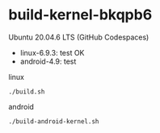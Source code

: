 # build-kernel-bkqpb6

Ubuntu 20.04.6 LTS (GitHub Codespaces)

- linux-6.9.3: test OK 
- android-4.9: test

linux
```
./build.sh
```

android
```
./build-android-kernel.sh
```



